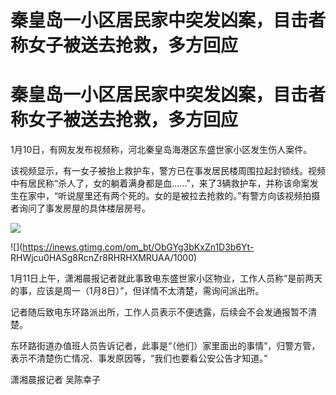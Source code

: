 # 秦皇岛一小区居民家中突发凶案，目击者称女子被送去抢救，多方回应

# 秦皇岛一小区居民家中突发凶案，目击者称女子被送去抢救，多方回应

1月10日，有网友发布视频称，河北秦皇岛海港区东盛世家小区发生伤人案件。

该视频显示，有一女子被抬上救护车，警方已在事发居民楼周围拉起封锁线。视频中有居民称“杀人了，女的躺着满身都是血……”，来了3辆救护车，并称该命案发生在家中，“听说屋里还有两个死的。女的是被拉去抢救的。”有警方向该视频拍摄者询问了事发房屋的具体楼层房号。

![](https://inews.gtimg.com/om_bt/OcoHPEqxUpxzyGIFdqeDBILfYyhYfKb5VXO5p9MOSjWB4AA/1000)

![](https://inews.gtimg.com/om_bt/ObGYg3bKxZn1D3b6Yt-
RHWjcu0HASg8RcnZr8RHRHXMRUAA/1000)

1月11日上午，潇湘晨报记者就此事致电东盛世家小区物业，工作人员称“是前两天的事，应该是周一（1月8日）”，但详情不太清楚，需询问派出所。

记者随后致电东环路派出所，工作人员表示不便透露，后续会不会发通报暂不清楚。

东环路街道办值班人员告诉记者，此事是“（他们）家里面出的事情”，归警方管，表示不清楚伤亡情况、事发原因等，“我们也要看公安公告才知道。”

潇湘晨报记者 吴陈幸子

